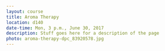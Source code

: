 ```yaml
---
layout: course
title: Aroma Therapy
location: d140
date-time: Mon, 3 p.m., June 30, 2017
description: Stuff goes here for a description of the page
photo: aroma-therapy-dpc_83920578.jpg
---
```

